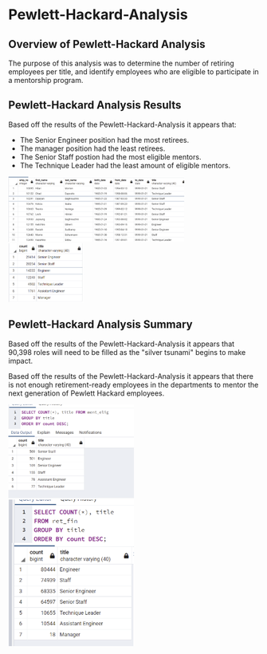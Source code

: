 # Pewlett-Hackard-Analysis 

## Overview of Pewlett-Hackard Analysis
The purpose of this analysis was to determine the number of retiring employees per title, and identify employees who are eligible to participate in a mentorship program.

## Pewlett-Hackard Analysis Results
Based off the results of the Pewlett-Hackard-Analysis it appears that:  
 - The Senior Engineer position had the most retirees.
 - The manager position had the least retirees.
 - The Senior Staff postion had the most eligible mentors.
 - The Technique Leader had the least amount of eligible mentors.

<img src="ph_ana_2.png" width="70%" height="70%" title="Retiring Title Counts">  

<img src="ph_ana.png" width="30%" height="30%" title="Mentorship Eligibility">  

## Pewlett-Hackard Analysis Summary  
Based off the results of the Pewlett-Hackard-Analysis it appears that 90,398 roles will need to be filled as the "silver tsunami" begins to make impact.

Based off the results of the Pewlett-Hackard-Analysis it appears that there is not enough retirement-ready employees in the departments to mentor the next generation of Pewlett Hackard employees.


<img src="ph_ana_3.png" width="50%" height="50%" title="Retiring Title Counts">  
<img src="ph_ana_4.png" width="50%" height="50%" title="Non-Retiring Title Counts">  
